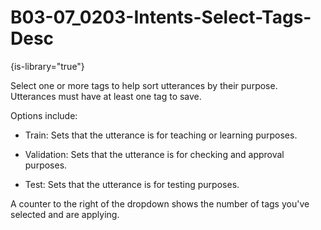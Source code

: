 # B03-07_0203-Intents-Select-Tags-Desc

{is-library="true"}

<snippet id="B03-07_0203-Intents-Select-Tags-Desc_snippet">



Select one or more tags to help sort utterances by their purpose. Utterances must have at least one tag to save.

Options include:

* Train: Sets that the utterance is for teaching or learning purposes.

* Validation: Sets that the utterance is for checking and approval purposes.

* Test: Sets that the utterance is for testing purposes.

A counter to the right of the dropdown shows the number of tags you've selected and are applying.


</snippet>